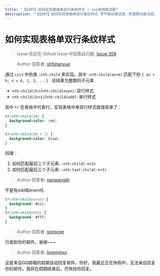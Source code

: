 ```yaml
---
title: "【Q307】如何实现表格单双行条纹样式 | css高频面试题"
description: "【Q307】如何实现表格单双行条纹样式 字节跳动面试题、阿里腾讯面试题、美团小米面试题。"
---
```


# 如何实现表格单双行条纹样式

> Issue
> 欢迎在 Gtihub Issue 中回答此问题: [Issue 309](https://github.com/shfshanyue/Daily-Question/issues/309)

> Author
> 回答者: [shfshanyue](https://github.com/shfshanyue)

通过 `css3` 中伪类 `:nth-child` 来实现。其中 `:nth-child(an+b)` 匹配下标 `{ an + b; n = 0, 1, 2, ...} ` 且结果为整数的子元素

- `nth-child(2n)`/`nth-child(even)`: 双行样式
- `nth-child(2n+1)`/`nth-child(odd)`: 单行样式

其中 `tr` 在表格中代表行，实现表格中单双行样式就很简单了：

```css
tr:nth-child(2n) {
  background-color: red;
}

tr:nth-child(2n + 1) {
  background-color: blue;
}
```

同理：

1. 如何匹配最前三个子元素: `:nth-child(-n+3)`
1. 如何匹配最后三个子元素: `:nth-last-child(-n+3)`

> Author
> 回答者: [nanwangjkl](https://github.com/nanwangjkl)

不是有odd和even吗

```css
tr:nth-child(even) {
  background: #ccc;
}
tr:nth-child(odd) {
  background: #fff;
}
```

> Author
> 回答者: [songcee](https://github.com/songcee)

已收到你的邮件，谢谢~~~

> Author
> 回答者: [loveminxo](https://github.com/loveminxo)

这是来自QQ邮箱的假期自动回复邮件。你好，我最近正在休假中，无法亲自回复你的邮件。我将在假期结束后，尽快给你回复。

